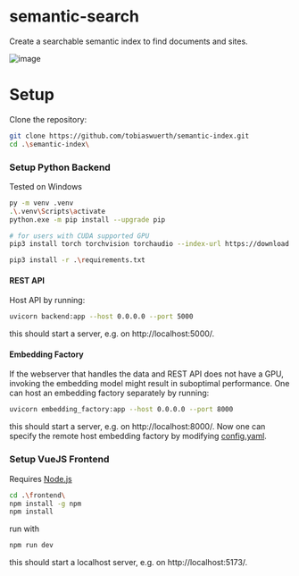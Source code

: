 # semantic-search

Create a searchable semantic index to find documents and sites.

![image](https://github.com/user-attachments/assets/eab28a58-bc28-45f9-8fe3-80d8c4e5b334)

# Setup

Clone the repository:
```bash
git clone https://github.com/tobiaswuerth/semantic-index.git
cd .\semantic-index\
```

### Setup Python Backend
Tested on Windows
```bash
py -m venv .venv
.\.venv\Scripts\activate
python.exe -m pip install --upgrade pip

# for users with CUDA supported GPU
pip3 install torch torchvision torchaudio --index-url https://download.pytorch.org/whl/cu128 

pip3 install -r .\requirements.txt
```

#### REST API
Host API by running:
```bash
uvicorn backend:app --host 0.0.0.0 --port 5000
```
this should start a server, e.g. on http://localhost:5000/.

#### Embedding Factory
If the webserver that handles the data and REST API does not have a GPU, invoking the embedding model might result in suboptimal performance. One can host an embedding factory separately by running:
```bash
uvicorn embedding_factory:app --host 0.0.0.0 --port 8000
```
this should start a server, e.g. on http://localhost:8000/.
Now one can specify the remote host embedding factory by modifying [config.yaml](config.yaml).


### Setup VueJS Frontend
Requires [Node.js](https://nodejs.org/en/download/)
```bash
cd .\frontend\
npm install -g npm
npm install
```

run with
```bash
npm run dev
```
this should start a localhost server, e.g. on http://localhost:5173/.

